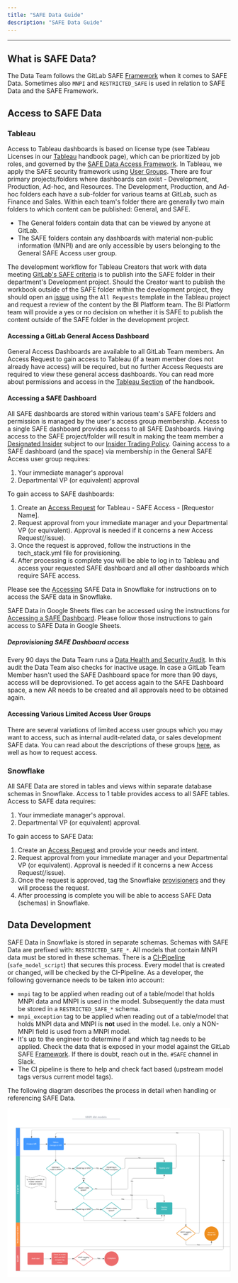 ```yaml
---
title: "SAFE Data Guide"
description: "SAFE Data Guide"
---
```


---

## What is SAFE Data?

The Data Team follows the GitLab SAFE [Framework](/handbook/legal/safe-framework/) when it comes to SAFE Data. Sometimes also `MNPI` and `RESTRICTED_SAFE` is used in relation to SAFE Data and the SAFE Framework.

## Access to SAFE Data

### Tableau

Access to Tableau dashboards is based on license type (see Tableau Licenses in our [Tableau](/handbook/enterprise-data/platform/tableau/) handbook page), which can be prioritized by job roles, and governed by the [SAFE Data Access Framework](/handbook/legal/safe-framework/). In Tableau, we apply the SAFE security framework using [User Groups](/handbook/enterprise-data/platform/tableau/#user-groups). There are four primary projects/folders where dashboards can exist - Development, Production, Ad-hoc, and Resources. The Development, Production, and Ad-hoc folders each have a sub-folder for various teams at GitLab, such as Finance and Sales. Within each team's folder there are generally two main folders to which content can be published: General, and SAFE.

- The General folders contain data that can be viewed by anyone at GitLab.
- The SAFE folders contain any dashboards with material non-public information (MNPI) and are only accessible by users belonging to the General SAFE Access user group.

The development workflow for Tableau Creators that work with data meeting [GitLab's SAFE criteria](/handbook/legal/safe-framework/#safe-flowchart) is to publish into the SAFE folder in their department's Development project. Should the Creator want to publish the workbook outside of the SAFE folder within the development project, they should open an [issue](https://gitlab.com/gitlab-data/tableau/-/issues/new) using the `All Requests` template in the Tableau project and request a review of the content by the BI Platform team. The BI Platform team will provide a yes or no decision on whether it is SAFE to publish the content outside of the SAFE folder in the development project.

#### Accessing a GitLab General Access Dashboard

General Access Dashboards are available to all GitLab Team members. An Access Request to gain access to Tableau (if a team member does not already have access) will be required, but no further Access Requests are required to view these general access dashboards. You can read more about permissions and access in the [Tableau Section](/handbook/enterprise-data/platform/tableau/#permissions) of the handbook.

#### Accessing a SAFE Dashboard

All SAFE dashboards are stored within various team's SAFE folders and permission is managed by the user's access group membership. Access to a single SAFE dashboard provides access to all SAFE Dashboards. Having  access to the SAFE project/folder will result in making the team member a [Designated Insider](/handbook/legal/publiccompanyresources/#sts=designated%20insiders) subject to our [Insider Trading Policy](https://drive.google.com/file/d/12H-H43vIf15fWADZDEf3FH2jneMmiLDH/view). Gaining access to a SAFE dashboard (and the space) via membership in the General SAFE Access user group requires:

1. Your immediate manager's approval
2. Departmental VP (or equivalent) approval

To gain access to SAFE dashboards:

1. Create an [Access Request](https://gitlab.com/gitlab-com/team-member-epics/access-requests/-/issues/24284) for Tableau - SAFE Access - [Requestor Name].
2. Request approval from your immediate manager and your Departmental VP (or equivalent). Approval is needed if it concerns a new Access Request(/issue).
3. Once the request is approved, follow the instructions in the tech_stack.yml file for provisioning.
4. After processing is complete you will be able to log in to Tableau and access your requested SAFE dashboard and all other dashboards which require SAFE access.

Please see the [Accessing](/handbook/enterprise-data/platform/#warehouse-access) SAFE Data in Snowflake for instructions on to access the SAFE data in Snowflake.

SAFE Data in Google Sheets files can be accessed using the instructions for [Accessing a SAFE Dashboard](/handbook/enterprise-data/platform/safe-data/#accessing-a-safe-dashboard). Please follow those instructions to gain access to SAFE Data in Google Sheets.

##### Deprovisioning SAFE Dashboard access

Every 90 days the Data Team runs a [Data Health and Security Audit](/handbook/enterprise-data/data-management/). In this audit the Data Team also checks for inactive usage. In case a GitLab Team Member hasn't used the SAFE Dashboard space for more than 90 days, access will be deprovisioned. To get access again to the SAFE Dashboard space, a new AR needs to be created and all approvals need to be obtained again.

#### Accessing Various Limited Access User Groups

There are several variations of limited access user groups which you may want to access, such as internal audit-related data, or sales development SAFE data. You can read about the descriptions of these groups [here](/handbook/enterprise-data/platform/tableau/#limited-access-user-groups), as well as how to request access.

### Snowflake

All SAFE Data are stored in tables and views within separate database schemas in Snowflake. Access to 1 table provides access to all SAFE tables. Access to SAFE data requires:

1. Your immediate manager's approval.
2. Departmental VP (or equivalent) approval.

To gain access to SAFE Data:

1. Create an [Access Request](https://gitlab.com/gitlab-com\team-member-epics/access-requests/-/issues\new?issuable_template=Individual_Bulk_Access_Request) and provide your needs and intent.
2. Request approval from your immediate manager and your Departmental VP (or equivalent). Approval is needed if it concerns a new Access Request(/issue).
3. Once the request is approved, tag the Snowflake [provisioners](https://gitlab.com/gitlab-com/www-gitlab-com/-/blob/master/data/tech_stack.yml) and they will process the request.
4. After processing is complete you will be able to access SAFE Data (schemas) in Snowflake.

## Data Development

SAFE Data in Snowflake is stored in separate schemas. Schemas with SAFE Data are prefixed with: `RESTRICTED_SAFE_*`. All models that contain MNPI data must be stored in these schemas. There is a [CI-Pipeline](/handbook/enterprise-data/platform/ci-jobs/#safe_model_script) (`safe_model_script`) that secures this process. Every model that is created or changed, will be checked by the CI-Pipeline. As a developer, the following governance needs to be taken into account:

- `mnpi` tag to be applied when reading out of a table/model that holds MNPI data and MNPI is used in the model. Subsequently the data must be stored in a `RESTRICTED_SAFE_*` schema.
- `mnpi_exception` tag to be applied when reading out of a table/model that holds MNPI data and MNPI is **not** used in the model. I.e. only a NON-MNPI field is used from a MNPI model.
- It's up to the engineer to determine if and which tag needs to be applied. Check the data that is exposed in your model against the GitLab SAFE [Framework](/handbook/legal/safe-framework/). If there is doubt, reach out in the. `#SAFE` channel in Slack.
- The CI pipeline is there to help and check fact based (upstream model tags versus current model tags).

The following diagram describes the process in detail when handling or referencing SAFE Data.

![MR Process](mnpi_dbt_models.png)
